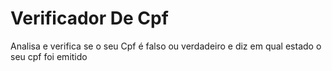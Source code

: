 # Verificador De Cpf
 Analisa e verifica se o seu Cpf é falso ou verdadeiro e diz em qual estado o seu cpf foi emitido
